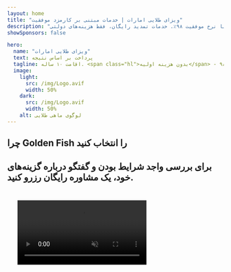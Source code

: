 ```yaml
---
layout: home
title: "ویزای طلایی امارات | خدمات مبتنی بر کارمزد موفقیت"
description: "ویزای اقامت ۱۰ ساله ممتاز بدون هزینه اولیه - فقط پس از تأیید پرداخت کنید. مدیریت کامل درخواست با نرخ موفقیت ۹۸٪. خدمات تمدید رایگان، فقط هزینه‌های دولتی."
showSponsors: false

hero:
  name: "ویزای طلایی امارات"
  text: پرداخت بر اساس نتیجه
  tagline: اقامت ۱۰ ساله. <span class="hl">بدون هزینه اولیه</span> - فقط پس از تأیید پرداخت کنید. نرخ موفقیت ۹۸٪.
  image:
    light:
      src: /img/Logo.avif
      width: 50%
    dark:
      src: /img/Logo.avif
      width: 50%
    alt: لوگوی ماهی طلایی
---
```


<FeatureCards :features="[
  {
    title: 'مزایای ویزای طلایی امارات',
    items: [
      'اعتبار ۱۰ ساله با امکان تمدید در صورت حفظ شرایط لازم',
      '**نیازی به ورود به امارات هر ۶ ماه نیست**',
      'مالکیت ۱۰۰٪ کسب و کار مجاز است',
      'اسپانسر اعضای خانواده و کارکنان خانگی نامحدود',
      'اسپانسر فرزندان تا سن ۲۵ سال',
      'اسپانسر والدین شامل می‌شود',
      'نیازی به اسپانسر یا کارفرما نیست'
    ],
    linkText: 'Learn more',
    link: '../../company-registration/golden-visa#key-benefits-of-the-uae-golden-visa',
    icon: {
      light: '/img/iStock-1785818081.avif',
      dark: '/img/iStock-1203821481.avif',
      alt: 'خدمات ویزا',
      width: '100%'
    }
  },
  {
    title: 'نحوه دریافت ویزای طلایی امارات',
    items: [
      'سرمایه‌گذاری ۲ میلیون درهم در املاک امارات',
      'سپرده ۲ میلیون درهم در صندوق‌های سرمایه‌گذاری امارات',
      'کسب و کار با سرمایه ۲ میلیون درهم',
      'مشارکت سالانه ۲۵۰ هزار درهمی FTA',
      'متخصصان ماهر',
      'نوابغ با استعداد'
    ],
    linkText: 'Learn more',
    link: '../../company-registration/golden-visa#uae-golden-visa-eligibility-and-requirements',
    icon: {
      light: '/img/iStock-1333000394.avif',
      dark: '/img/iStock-584576538.avif',
      alt: 'خدمات ویزا',
      width: '10%'
    }
  },
  {
    title: 'فرآیند ویزای طلایی',
    bullet: '✓',
    items: [
      'ارزیابی اولیه واجد شرایط بودن',
      'آماده‌سازی و تأیید مدارک',
      'معاینه پزشکی و بیومتریک',
      'ارسال و پردازش درخواست',
      'صدور کارت هویت امارات و ویزا',
      'اسپانسر ویزای خانواده (اختیاری)'
    ],
    linkText: 'Learn more',
    link: '../../company-registration/golden-visa#uae-golden-visa-application-process',
    icon: {
      light: '/img/ILONMASKID.webp',
      dark: '/img/ILONMASKID.webp',
      alt: 'خدمات ویزا',
      width: '100%'
    }
  }
]" />

## چرا Golden Fish را انتخاب کنید

<BenefitsList :features="[
  {
    icon: '💰',
    title: 'هزینه‌های مبتنی بر موفقیت',
    text: '**تا زمانی که ویزای طلایی شما تأیید نشود، هیچ پرداختی انجام نمی‌شود.** شفافیت کامل بدون هزینه‌های پنهان.'
  },
  {
    icon: '📈',
    title: 'نرخ موفقیت اثبات شده',
    text: 'نرخ تأیید ۹۸٪ با صدها ویزای طلایی صادر شده از طریق پردازش ویژه ما.'
  },
  {
    icon: '📋',
    title: 'مدیریت کامل',
    text: 'رسیدگی کامل از مستندسازی تا صدور ویزا، با توجه به تمام جزئیات.'
  },
  {
    icon: '👨‍💼',
    title: 'تخصص محلی امارات',
    text: 'متخصصان اختصاصی در دبی راهنمایی تخصصی در هر مرحله از فرآیند ارائه می‌دهند.'
  },
  {
    icon: '🔍',
    title: 'پردازش ویژه',
    text: 'ارتباط مستقیم با مقامات و کانال‌های سریع برای تأییدیه‌های سریع‌تر.'
  },
  {
    icon: '🔄',
    title: 'پشتیبانی تمدید',
    text: 'کمک رایگان برای تمدید ویزا با **هزینه آژانس صفر** - فقط هزینه‌های دولتی.'
  }
]" />

## برای بررسی واجد شرایط بودن و گفتگو درباره گزینه‌های خود، یک مشاوره رایگان رزرو کنید.

<video  autoplay muted playsinline style="padding: 24px" >
  <source src="/img/iStock-2185912341.mp4" type="video/mp4">
</video>

<ContactFormModalNav buttonText="دریافت مشاوره رایگان" formStyle="display: block; margin: 1rem auto;"/>

<!-- <ImageGrid :images="[
  { src: '/img/ILONMASKID.webp', href: './immigration.md', alt: 'مهاجرت به امارات' },
  { src: '/img/ILONMASKID.webp', href: './immigration.md', alt: 'مهاجرت به امارات' },
]"/> -->